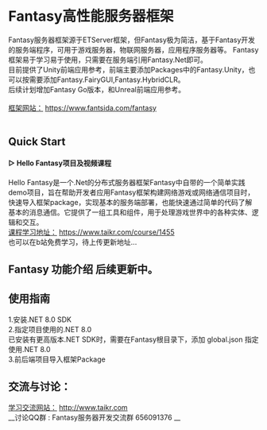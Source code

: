# Fantasy高性能服务器框架
Fantasy服务器框架源于ETServer框架，但Fantasy极为简洁，基于Fantasy开发的服务端程序，可用于游戏服务器，物联网服务器，应用程序服务器等。
Fantasy框架易于学习易于使用，只需要在服务端引用Fantasy.Net即可。  
目前提供了Unity前端应用参考，前端主要添加Packages中的Fantasy.Unity，也可以按需要添加Fantasy.FairyGUI,Fantasy.HybridCLR。  
后续计划增加Fantasy Go版本，和Unreal前端应用参考。  
<br/>
[框架网站：](https://www.fantsida.com/fantasy) https://www.fantsida.com/fantasy  
<br/>

## Quick Start
#### ▷ Hello Fantasy项目及视频课程
Hello Fantasy是一个.Net的分布式服务器框架Fantasy中自带的一个简单实践demo项目，旨在帮助开发者应用Fantasy框架构建网络游戏或网络通信项目时，快速导入框架package，实现基本的服务端部署，也能快速通过简单的代码了解基本的消息通信。它提供了一组工具和组件，用于处理游戏世界中的各种实体、逻辑和交互。  
[课程学习地址：](https://www.taikr.com/course/1455) https://www.taikr.com/course/1455  
也可以在b站免费学习，待上传更新地址...

## Fantasy 功能介绍 后续更新中。

## 使用指南
1.安装.NET 8.0 SDK    
2.指定项目使用的.NET 8.0   
  已安装有更高版本.NET SDK时，需要在Fantasy根目录下，添加 global.json 指定使用.NET 8.0   
3.前后端项目导入框架Package  

## 交流与讨论：  
[学习交流网站：](http://www.taikr.com) http://www.taikr.com  
__讨论QQ群 : Fantasy服务器开发交流群 656091376 __


